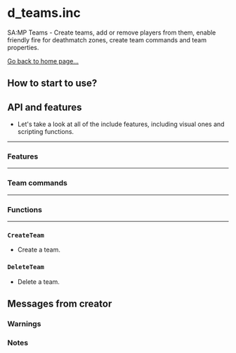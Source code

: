 # d_teams.inc
SA:MP Teams - Create teams, add or remove players from them, enable friendly fire for deathmatch zones, create team commands and team properties.

[Go back to home page...](README.md)
## How to start to use?
## API and features
- Let's take a look at all of the include features, including visual ones and scripting functions.
---------------------------------
### Features
---------------------------------
### Team commands
---------------------------------
### Functions
---------------------------------
### `CreateTeam`
- Create a team.

### `DeleteTeam`
- Delete a team.

## Messages from creator
### Warnings
### Notes
